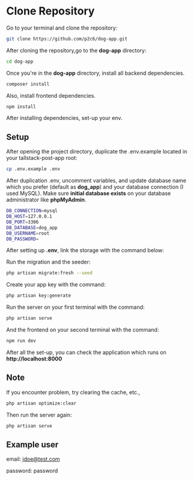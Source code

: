 # Clone Repository
Go to your terminal and clone the repository:
```sh
git clone https://github.com/p2c6/dog-app.git
```

After cloning the repository,go to the **dog-app** directory:

```sh
cd dog-app
```

Once you're in the **dog-app** directory, install all backend dependencies.

```sh
composer install
```

Also, install frontend dependencies.

```sh
npm install
```

After installing dependencies, set-up your env.

## Setup

After opening the project directory, duplicate the .env.example located in your tallstack-post-app root:

```sh
cp .env.example .env
```

After duplication .env, uncomment variables, and update database name which you prefer (default as **dog_app**) and your database connection (I used MySQL). Make sure **initial database exists** on your database administrator like **phpMyAdmin**.

```sh
DB_CONNECTION=mysql
DB_HOST=127.0.0.1
DB_PORT=3306
DB_DATABASE=dog_app
DB_USERNAME=root
DB_PASSWORD=
```


After setting up **.env**, link the storage with the command below:

Run the migration and the seeder:

```sh
php artisan migrate:fresh --seed
```

Create your app key with the command:

```sh
php artisan key:generate
```

Run the server on your first terminal with the command:
 
```sh
php artisan serve
```

And the frontend on your second terminal with the command:
 
```sh
npm run dev
```

After all the set-up, you can check the application which runs on **http://localhost:8000**

## Note

If you encounter problem, try clearing the cache, etc., 

```sh
php artisan optimize:clear
```

Then run the server again:

```sh
php artisan serve
```

## Example user

email: jdoe@test.com

password: password







